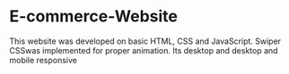 # E-commerce-Website
This website was developed on basic HTML, CSS and JavaScript. Swiper CSSwas implemented for proper animation. Its desktop and desktop and mobile responsive
